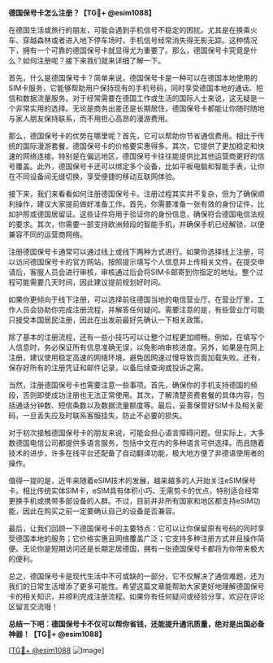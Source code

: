 **德国保号卡怎么注册？【TG💪+ @esim1088】**

在德国生活或旅行的朋友，可能会遇到手机信号不稳定的困扰。尤其是在换乘火车、穿越森林或者进入地下停车场时，手机信号经常消失得无影无踪。这种情况下，拥有一个可靠的德国保号卡就显得尤为重要了。那么，德国保号卡究竟是什么？如何注册呢？接下来我们就来详细了解一下。

首先，什么是德国保号卡？简单来说，德国保号卡是一种可以在德国本地使用的SIM卡服务，它能够帮助用户保持现有的手机号码，同时享受德国本地的通话、短信和数据流量服务。对于经常需要在德国工作或生活的国际人士来说，这无疑是一个非常实用的选择。无论是商务出差还是长期居住，德国保号卡都能让你随时随地与家人朋友保持联系，而不用担心高昂的漫游费用。

那么，德国保号卡的优势在哪里呢？首先，它可以帮助你节省通信费用。相比于传统的国际漫游套餐，德国保号卡的价格要实惠得多。其次，它提供了更加稳定和快速的网络连接。特别是在偏远地区，德国保号卡往往能提供比其他运营商更好的信号覆盖。此外，德国保号卡还可以绑定多个设备，比如平板电脑和智能手表，让你在不同设备间无缝切换，享受便捷的移动互联网体验。

接下来，我们来看看如何注册德国保号卡。注册过程其实并不复杂，但为了确保顺利操作，建议大家提前做好准备工作。首先，你需要准备一张有效的身份证件，比如护照或德国居留证。这些证件将用于验证你的身份信息，确保符合德国电信法规的要求。其次，你需要一部支持欧洲频段的智能手机，并确保手机已经解锁，以便兼容不同的运营商网络。

注册德国保号卡通常可以通过线上或线下两种方式进行。如果你选择线上注册，可以访问德国保号卡的官方网站，按照提示填写个人信息并上传相关文件。在提交申请后，客服人员会进行审核，审核通过后会将SIM卡邮寄到你指定的地址。整个过程可能需要几天时间，因此建议提前规划好时间。

如果你更倾向于线下注册，可以选择前往德国当地的电信营业厅。在营业厅里，工作人员会协助你完成注册流程，并解答任何疑问。需要注意的是，有些营业厅可能只接受本国居民注册，因此在出发前最好先确认一下相关政策。

除了基本的注册流程，还有一些小技巧可以让整个过程更加顺畅。例如，在填写个人信息时，务必保证所有信息准确无误，以免影响审核进度。另外，如果是在网上注册，建议使用稳定高速的网络环境，避免因网速过慢导致页面加载失败。还有，保存好所有的注册凭证和邮件记录，以备后续查询或投诉之需。

当然，注册德国保号卡也需要注意一些事项。首先，确保你的手机支持德国的频段，否则即使成功注册也无法正常使用。其次，了解清楚资费套餐的具体内容，包括通话分钟数、短信条数以及数据流量额度等。最后，妥善保管好SIM卡及相关密码，一旦丢失应及时联系客服挂失，防止不必要的损失。

对于初次接触德国保号卡的朋友来说，可能会担心语言障碍问题。但实际上，大多数德国电信公司都提供多语言服务，包括中文在内的多种语言可供选择。而且随着技术的进步，许多在线平台还配备了自动翻译功能，极大地方便了非德语使用者的操作。

值得一提的是，近年来随着eSIM技术的发展，越来越多的人开始关注eSIM保号卡。相比传统实体SIM卡，eSIM具有体积小巧、无需剪卡的优点，特别适合经常更换手机或携带多部设备的人群。不过，目前并非所有国家和地区都支持eSIM功能，因此在购买之前一定要确认自己的设备是否兼容。

最后，让我们回顾一下德国保号卡的主要特点：它可以让你保留原有号码的同时享受德国本地的服务；它价格实惠且网络覆盖广泛；它支持多种注册方式并且操作简便。无论你是短期访问还是长期定居德国，拥有一张德国保号卡都将为你带来极大的便利。

总之，德国保号卡是现代生活中不可或缺的一部分，它不仅解决了通信难题，还为我们的日常生活增添了更多可能性。希望这篇文章能帮助大家更好地理解德国保号卡的相关知识，并顺利完成注册流程。如果你有任何疑问或经验分享，欢迎在评论区留言交流哦！

**总结一下吧：德国保号卡不仅可以帮你省钱，还能提升通讯质量，绝对是出国必备神器！【TG💪+ @esim1088】**

[[TG💪+ @esim1088](https://t.me/s/esim1088) ![Image](https://i.postimg.cc/4NQfJmqS/Snipaste-2025-05-13-00-14-12.png)]